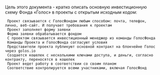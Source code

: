Цель этого документа - кратко описать основную инвестиционную схему Фонда «Голос» в проекты с открытым исходным кодом:

     Проект связывается с ГолосФондом любым способом: почта, телефон, лично, веб-сайт. И получает требования к проектам
     Проект заполняет форму заявки
     Форма заявки обрабатывается фондом
     С проектом связывается инвестиционный менеджер из команды ГолосФонда
     Команды Проекта и ГолосФонда согласуют условия
     Представители проекта публикуют основной контракт на блокчейне Голос через golos.io
     Создается кошелек с несколькими ключами доступа, и деньги, согласно контракту, переносятся в кошелек
     Проект ведет работу в соответствии со своим планом
     Соответствие контролируется всеми участниками, включая ГолосФонд
